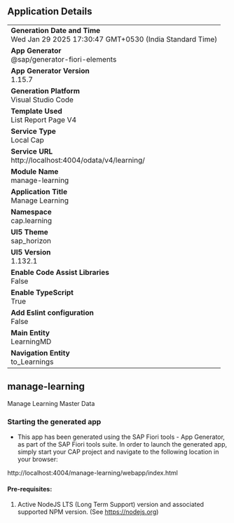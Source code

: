 ## Application Details
|               |
| ------------- |
|**Generation Date and Time**<br>Wed Jan 29 2025 17:30:47 GMT+0530 (India Standard Time)|
|**App Generator**<br>@sap/generator-fiori-elements|
|**App Generator Version**<br>1.15.7|
|**Generation Platform**<br>Visual Studio Code|
|**Template Used**<br>List Report Page V4|
|**Service Type**<br>Local Cap|
|**Service URL**<br>http://localhost:4004/odata/v4/learning/|
|**Module Name**<br>manage-learning|
|**Application Title**<br>Manage Learning|
|**Namespace**<br>cap.learning|
|**UI5 Theme**<br>sap_horizon|
|**UI5 Version**<br>1.132.1|
|**Enable Code Assist Libraries**<br>False|
|**Enable TypeScript**<br>True|
|**Add Eslint configuration**<br>False|
|**Main Entity**<br>LearningMD|
|**Navigation Entity**<br>to_Learnings|

## manage-learning

Manage Learning Master Data

### Starting the generated app

-   This app has been generated using the SAP Fiori tools - App Generator, as part of the SAP Fiori tools suite.  In order to launch the generated app, simply start your CAP project and navigate to the following location in your browser:

http://localhost:4004/manage-learning/webapp/index.html

#### Pre-requisites:

1. Active NodeJS LTS (Long Term Support) version and associated supported NPM version.  (See https://nodejs.org)


